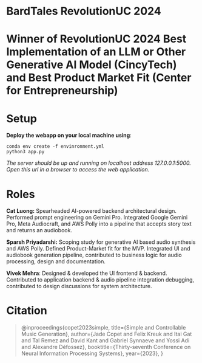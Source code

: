 # BardTales RevolutionUC 2024
# Winner of RevolutionUC 2024 Best Implementation of an LLM or Other Generative AI Model (CincyTech) and Best Product Market Fit (Center for Entrepreneurship) 
# Setup
**Deploy the webapp on your local machine using**:
```
conda env create -f envinronment.yml
python3 app.py
```
*The server should be up and running on localhost address 127.0.0.1:5000. Open this url in a browser to access the web application.*

# Roles
**Cat Luong:** Spearheaded AI-powered backend architectural design. Performed prompt engineering on Gemini Pro. Integrated Google Gemini Pro, Meta Audiocraft, and AWS Polly into a pipeline that accepts story text and returns an audiobook.

**Sparsh Priyadarshi:** Scoping study for generative AI based audio synthesis and AWS Polly. Defined Product-Market fit for the MVP. Integrated UI and audiobook generation pipeline, contributed to business logic for audio processing, design and documentation.

**Vivek Mehra**: Designed & developed the UI frontend & backend. Contributed to application backend & audio pipeline integration debugging, contributed to design discussions for system architecture.

# Citation

>@inproceedings{copet2023simple,
>    title={Simple and Controllable Music Generation},
>    author={Jade Copet and Felix Kreuk and Itai Gat and Tal Remez and David Kant and Gabriel Synnaeve and Yossi Adi and Alexandre Défossez},
>    booktitle={Thirty-seventh Conference on Neural Information Processing Systems},
>    year={2023},
>}
